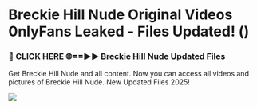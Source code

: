 # Breckie Hill Nude Original Videos 0nlyFans Leaked - Files Updated! ()

<h3>🔴 CLICK HERE 🌐==►► <a href="https://tinyurl.com/leaks-videos" rel="nofollow">Breckie Hill Nude Updated Files</a></h3>

Get Breckie Hill Nude and all content. Now you can access all videos and pictures of Breckie Hill Nude. New Updated Files 2025!

[![](https://i.imgur.com/KQgVmj3.gif)](https://tinyurl.com/leaks-videos)